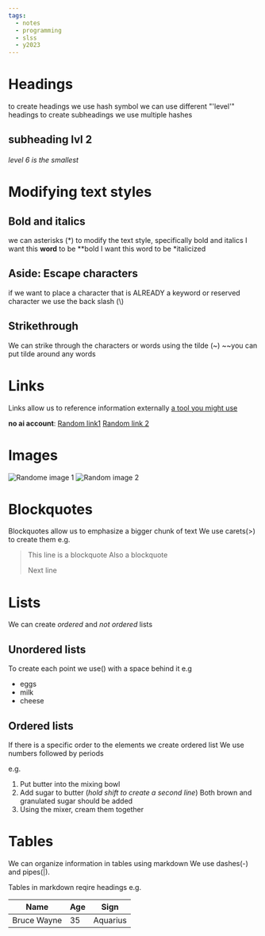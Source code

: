 ```yaml
---
tags:
  - notes
  - programming
  - slss
  - y2023
---
```


# Headings
to create headings we use hash symbol
we can use different "'level'" headings
to create subheadings we use multiple hashes
## subheading lvl 2
###### level 6 is the smallest

# Modifying text styles
## Bold and italics
we can asterisks (\*) to modify the text style, specifically bold and italics
I want this **word** to be **bold
I want this word to be *italicized

## Aside: Escape characters
if we want to place a character that is ALREADY a keyword or reserved character we use the back slash (\\)

## Strikethrough
We can strike through the characters or words using the tilde (~)
~~you can put tilde around any words

# Links 
Links allow us to reference information externally
[a tool you might use]()

**no ai account**:
[Random link1](https://www.google.com/url?sa=i&url=https%3A%2F%2Funsplash.com%2Fs%2Fphotos%2Frandom&psig=AOvVaw1eR6brYQx40EYYBxgQEYxn&ust=1694288240935000&source=images&cd=vfe&opi=89978449&ved=0CA4QjRxqFwoTCJjViuPhm4EDFQAAAAAdAAAAABAD)
[Random link 2]([http://elelur.com/data_images/mammals/cheetah/cheetah-02.jpg](http://elelur.com/data_images/mammals/cheetah/cheetah-02.jpg))

# Images
![Randome image 1](https://www.google.com/url?sa=i&url=https%3A%2F%2Funsplash.com%2Fs%2Fphotos%2Frandom&psig=AOvVaw1eR6brYQx40EYYBxgQEYxn&ust=1694288240935000&source=images&cd=vfe&opi=89978449&ved=0CA4QjRxqFwoTCJjViuPhm4EDFQAAAAAdAAAAABAD)
![Random image 2]([http://elelur.com/data_images/mammals/cheetah/cheetah-02.jpg](http://elelur.com/data_images/mammals/cheetah/cheetah-02.jpg))

# Blockquotes

Blockquotes allow us to emphasize a bigger chunk of text
We use carets(>) to create them 
e.g.

>This line is a blockquote
>Also a blockquote
>
>Next line

# Lists 
We can create *ordered* and *not ordered* lists
## Unordered lists
To create each point we use(\) with a space behind it
 e.g

 * eggs
 * milk
 * cheese

## Ordered lists
If there is a specific order to the elements we create ordered list
We use numbers followed by periods

e.g.
1. Put butter into the mixing bowl
2. Add sugar to butter (*hold shift to create a second line*)
   Both brown and granulated sugar should be added
3. Using the mixer, cream them together

# Tables
We can organize information in tables using markdown
We use dashes(-) and pipes(|).

Tables in markdown reqire headings
e.g.

|Name        |Age   |Sign     | 
|---         |---   |---      |
|Bruce Wayne |35    |Aquarius | 















